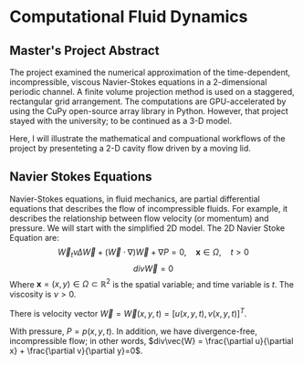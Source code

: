 # Computational Fluid Dynamics
## Master's Project Abstract
The project examined the numerical approximation of the time-dependent, incompressible, viscous Navier-Stokes equations in a 2-dimensional periodic channel. A finite volume projection method is used on a staggered, rectangular grid arrangement. The computations are GPU-accelerated by using the CuPy open-source array library in Python. However, that project stayed with the university; to be continued as a 3-D model. 

Here, I will illustrate the mathematical and compuational workflows of the project by presenteting a 2-D cavity flow driven by a moving lid. 
## Navier Stokes Equations
Navier-Stokes equations, in fluid mechanics, are partial differential equations that describes the flow of incompressible fluids. For example, it describes the relationship between flow velocity (or momentum) and pressure. We will start with the simplified 2D model. The 2D Navier Stoke Equation are:
$$\vec{W}_{t} \nu\Delta\vec{W}+\left(\vec{W}\cdot\nabla\right)\vec{W}+\nabla P =0, \quad\mathbf{x}\in\Omega,\quad t>0$$
$$div \vec{W} = 0$$
Where $\mathbf{x}=\left(x,y\right)\in\Omega\subset\mathbb{R}^{2}$ is the spatial variable; and time variable is $t$. The viscosity is  $\nu>0$. 

There is velocity vector $\vec{W}=\vec{W}\left(x,y,t\right)=\left[u\left(x,y,t\right),v\left(x,y,t\right)\right]^{T}$.

With pressure, $P=p\left(x,y,t\right)$. In addition, we have divergence-free, incompressible flow; in other words, $div\vec{W} = \frac{\partial u}{\partial x} + \frac{\partial v}{\partial y}=0$. 

